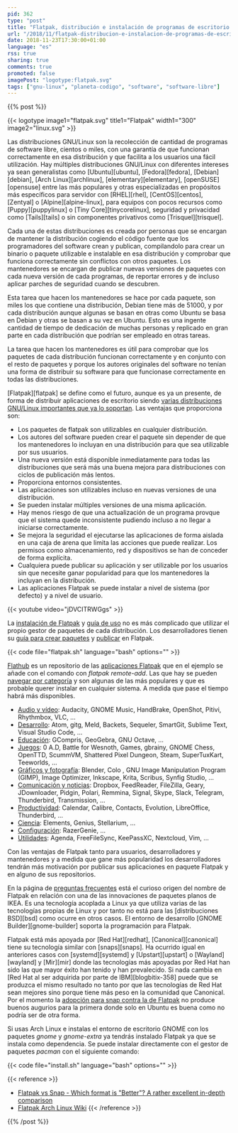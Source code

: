 ```yaml
---
pid: 362
type: "post"
title: "Flatpak, distribución e instalación de programas de escritorio en las distribuciones GNU/Linux"
url: "/2018/11/flatpak-distribucion-e-instalacion-de-programas-de-escritorio-en-las-distribuciones-gnu-linux/"
date: 2018-11-23T17:30:00+01:00
language: "es"
rss: true
sharing: true
comments: true
promoted: false
imagePost: "logotype:flatpak.svg"
tags: ["gnu-linux", "planeta-codigo", "software", "software-libre"]
---
```


{{% post %}}

{{< logotype image1="flatpak.svg" title1="Flatpak" width1="300" image2="linux.svg" >}}

Las distribuciones GNU/Linux son la recolección de cantidad de programas de software libre, cientos o miles, con una garantía de que funcionan correctamente en esa distribución y que facilita a los usuarios una fácil utilización. Hay múltiples distribuciones GNU/Linux con diferentes intereses ya sean generalistas como [Ubuntu][ubuntu], [Fedora][fedora], [Debian][debian], [Arch Linux][archlinux], [elementary][elementary], [openSUSE][opensuse] entre las más populares y otras especializadas en propósitos más específicos para servidor con [RHEL][rhel], [CentOS][centos], [Zentyal] o [Alpine][alpine-linux], para equipos con pocos recursos como [Puppy][puppylinux] o [Tiny Core][tinycorelinux], seguridad y privacidad como [Tails][tails] o sin componentes privativos como [Trisquel][trisquel].

Cada una de estas distribuciones es creada por personas que se encargan de mantener la distribución cogiendo el código fuente que los programadores del software crean y publican, compilandolo para crear un binario o paquete utilizable e instalable en esa distribución y comprobar que funciona correctamente sin conflictos con otros paquetes. Los mantenedores se encargan de publicar nuevas versiones de paquetes con cada nueva versión de cada programas, de reportar errores y de incluso aplicar parches de seguridad cuando se descubren.

Esta tarea que hacen los mantenedores se hace por cada paquete, son miles los que contiene una distribución, Debian tiene más de 51000, y por cada distribución aunque algunas se basan en otras como Ubuntu se basa en Debian y otras se basan a su vez en Ubuntu. Esto es una ingente cantidad de tiempo de dedicación de muchas personas y replicado en gran parte en cada distribución que podrían ser empleado en otras tareas.

La tarea que hacen los mantenedores es útil para comprobar que los paquetes de cada distribución funcionan correctamente y en conjunto con el resto de paquetes y porque los autores originales del software no tenían una forma de distribuir su software para que funcionase correctamente en todas las distribuciones.

[Flatpak][flatpak] se define como el futuro, aunque es ya un presente, de forma de distribuir aplicaciones de escritorio siendo [varias distribuciones GNU/Linux importantes que ya lo soportan](https://www.flatpak.org/setup/). Las ventajas que proporciona son:

* Los paquetes de flatpak son utilizables en cualquier distribución.
* Los autores del software pueden crear el paquete sin depender de que los mantenedores lo incluyan en una distribución para que sea utilizable por sus usuarios.
* Una nueva versión está disponible inmediatamente para todas las distribuciones que será más una buena mejora para distribuciones con ciclos de publicación más lentos.
* Proporciona entornos consistentes.
* Las aplicaciones son utilizables incluso en nuevas versiones de una distribución.
* Se pueden instalar múltiples versiones de una misma aplicación.
* Hay menos riesgo de que una actualización de un programa provque que el sistema quede inconsistente pudiendo incluso a no llegar a iniciarse correctamente.
* Se mejora la seguridad el ejecutarse las aplicaciones de forma aislada en una caja de arena que limita las acciones que puede realizar. Los permisos como almacenamiento, red y dispositivos se han de conceder de forma explícita.
* Cualquiera puede publicar su aplicación y ser utilizable por los usuarios sin que necesite ganar popularidad para que los mantenedores la incluyan en la distribución.
* Las aplicaciones Flatpak se puede instalar a nivel de sistema (por defecto) y a nivel de usuario.

{{< youtube video="jDVCITRWGgs" >}}

La [instalación de Flatpak](https://www.flatpak.org/setup/) y [guía de uso](http://docs.flatpak.org/en/latest/using-flatpak.html) no es más complicado que utilizar el propio gestor de paquetes de cada distribución. Los desarrolladores tienen su [guía para crear paquetes](http://docs.flatpak.org/en/latest/building.html) y [publicar](http://docs.flatpak.org/en/latest/publishing.html) en Flatpak.

{{< code file="flatpak.sh" language="bash" options="" >}}

[Flathub](https://flathub.org/home) es un repositorio de las [aplicaciones Flatpak](https://flathub.org/apps) que en el ejemplo se añade con el comando con _flatpak remote-add_. Las que hay se pueden [navegar por categoría](https://flathub.org/apps/category/All) y son algunas de las más populares y que es probable querer instalar en cualquier sistema. A medida que pase el tiempo habrá más disponibles.

* [Audio y vídeo](https://flathub.org/apps/category/AudioVideo): Audacity, GNOME Music, HandBrake, OpenShot, Pitivi, Rhythmbox, VLC, ...
* [Desarrollo](https://flathub.org/apps/category/Development): Atom, gitg, Meld, Backets, Sequeler, SmartGit, Sublime Text, Visual Studio Code, ...
* [Educación](https://flathub.org/apps/category/Education): GCompris, GeoGebra, GNU Octave, ...
* [Juegos](https://flathub.org/apps/category/Game): 0 A.D, Battle for Wesnoth, Games, gbrainy, GNOME Chess, OpenTTD, ScummVM, Shattered Pixel Dungeon, Steam, SuperTuxKart, Teeworlds, ...
* [Gráficos y fotografía](https://flathub.org/apps/category/Graphics): Blender, Colo , GNU Image Manipulation Program (GIMP), Image Optimizer, Inkscape, Krita, Scribus, Synfig Studio, ...
* [Comunicación y noticias](https://flathub.org/apps/category/Network): Dropbox, FeedReader, FileZilla, Geary, JDownloader, Pidgin, Polari, Remmina, Signal, Skype, Slack, Telegram, Thunderbird, Transmission, ...
* [Productividad](https://flathub.org/apps/category/Office): Calendar, Calibre, Contacts, Evolution, LibreOffice, Thunderbird, ...
* [Ciencia](https://flathub.org/apps/category/Science): Elements, Genius, Stellarium, ...
* [Configuración](https://flathub.org/apps/category/Settings): RazerGenie, ...
* [Utilidades](https://flathub.org/apps/category/Utility): Agenda, FreeFileSync, KeePassXC, Nextcloud, Vim, ...

Con las ventajas de Flatpak tanto para usuarios, desarrolladores y mantenedores y a medida que gane más popularidad los desarrolladores tendrán más motivación por publicar sus aplicaciones en paquete Flatpak y en alguno de sus repositorios.

En la página de [preguntas frecuentes](https://www.flatpak.org/faq/) está el curioso origen del nombre de Flatpak en relación con una de las innovaciones de paquetes planos de IKEA. Es una tecnología acoplada a Linux ya que utiliza varias de las tecnologías propias de Linux y por tanto no está para las [distribuciones BSD][bsd] como ocurre en otros casos. El entorno de desarrollo [GNOME Builder][gnome-builder] soporta la programación para Flatpak.

Flatpak está más apoyada por [Red Hat][redhat], [Canonical][canonical] tiene su tecnología similar con [snaps][snaps]. Ha ocurrido igual en anteriores casos con [systemd][systemd] y [Upstart][upstart] o [Wayland][wayland] y [Mir][mir] donde las tecnologías más apoyadas por Red Hat han sido las que mayor éxito han tenido y han prevalecido. Si nada cambia en [Red Hat al ser adquirida por parte de IBM][blogbitix-358] puede que se produzca el mismo resultado no tanto por que las tecnologías de Red Hat sean mejores sino porque tiene más peso en la comunidad que Canonical. Por el momento la [adopción para snap contra la de Flatpak](https://kamikazow.wordpress.com/2018/06/08/adoption-of-flatpak-vs-snap-2018-edition/) no produce buenos augurios para la primera donde solo en Ubuntu es buena como no podría ser de otra forma.

Si usas Arch Linux e instalas el entorno de escritorio GNOME con los paquetes _gnome_ y _gnome-extra_ ya tendrás instalado Flatpak ya que se instala como dependencia. Se puede instalar directamente con el gestor de paquetes _pacman_ con el siguiente comando:

{{< code file="install.sh" language="bash" options="" >}}

{{< reference >}}
* [Flatpak vs Snap - Which format is "Better"? A rather excellent in-depth comparison](https://www.reddit.com/r/linux/comments/60qdtw/flatpak_vs_snap_which_format_is_better_a_rather/)
* [Flatpak Arch Linux Wiki](https://wiki.archlinux.org/index.php/Flatpak)
{{< /reference >}}

{{% /post %}}
